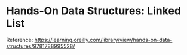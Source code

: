 # Hands-On Data Structures: Linked List

Reference:
https://learning.oreilly.com/library/view/hands-on-data-structures/9781788995528/